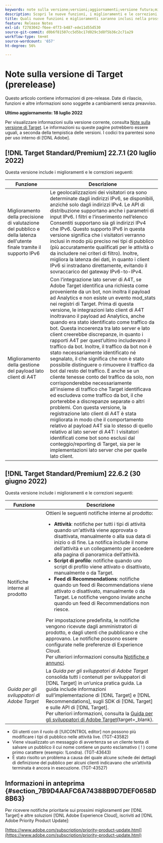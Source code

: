 ```yaml
---
keywords: note sulla versione;versioni;aggiornamenti;versione futura;miglioramenti;nuove funzioni;correzioni;aggiornamenti;prerelease
description: Scopri le nuove funzioni, i miglioramenti e le correzioni, compresi SDK, API e librerie JavaScript, inclusi nella prossima versione di Adobe Target.
title: Quali nuove funzioni e miglioramenti saranno inclusi nella prossima versione?
feature: Release Notes
exl-id: f2783042-f6ee-4f73-b487-ede11d55d530
source-git-commit: d0b6f81507cc5d5bc17d029c3d8f5b36c2c71a29
workflow-type: tm+mt
source-wordcount: '657'
ht-degree: 56%

---
```


# Note sulla versione di Target (prerelease)

Questo articolo contiene informazioni di pre-release. Date di rilascio, funzioni e altre informazioni sono soggette a cambiamenti senza preavviso.

**Ultimo aggiornamento: 18 luglio 2022**

Per visualizzare informazioni sulla versione corrente, consulta [Note sulla versione di Target](release-notes.md). Le informazioni su queste pagine potrebbero essere uguali, a seconda della tempistica delle versioni. I codici tra parentesi sono per uso interno di [!DNL Adobe].

## [!DNL Target Standard/Premium] 22.7.1 (20 luglio 2022)

Questa versione include i miglioramenti e le correzioni seguenti:

| Funzione | Descrizione |
| --- | --- |
| Miglioramento della precisione di valutazione del pubblico e della latenza dell&#39;utente finale tramite il supporto IPv6 | Le geolocalizzazioni dei visitatori ora sono determinate dagli indirizzi IPv6, se disponibili, anziché solo dagli indirizzi IPv4. Le API di distribuzione supportano anche i parametri di input IPv6. I filtri e l’inserimento nell’elenco Consentiti supportano sia gli indirizzi IPv4 che IPv6. Questo supporto IPv6 in questa versione significa che i visitatori verranno inclusi in modo più preciso nei tipi di pubblico (più accuratamente qualificati per le attività o da includere nei criteri di filtro). Inoltre, migliora la latenza dei dati, in quanto i client IPv6 si instradano direttamente, evitando il sovraccarico del gateway IPv6-to-IPv4. |
| Miglioramento della gestione del payload lato client di A4T | Con l’integrazione lato server di A4T, se Adobe Target identifica una richiesta come proveniente da un bot, non inoltra il payload ad Analytics e non esiste un evento mod_stats nei registri di Target. Prima di questa versione, le integrazioni lato client di A4T inoltravano il payload ad Analytics, anche quando era stato identificato come traffico da bot. Questa incoerenza tra lato server e lato client creerebbe discrepanze, in quanto i rapporti A4T per quest’ultimo includevano il traffico da bot. Inoltre, il traffico da bot non è stato necessariamente identificato né segnalato, il che significa che non è stato possibile distinguere o rimuovere il traffico da bot dal resto del traffico. E anche se un cliente tenesse conto del traffico da solo, non corrisponderebbe necessariamente all&#39;insieme di traffico che Target identificava ed escludeva come traffico da bot, il che porterebbe a discrepanze separate o altri problemi. Con questa versione, la registrazione lato client di A4T è stata migliorata in modo che il comportamento relativo al payload A4T sia lo stesso di quello relativo al lato server di A4T: I visitatori identificati come bot sono esclusi dal conteggio/reporting di Target, sia per le implementazioni lato server che per quelle lato client. |

## [!DNL Target Standard/Premium] 22.6.2 (30 giugno 2022)

Questa versione include i miglioramenti e le correzioni seguenti:

| Funzione | Descrizione |
| --- | ---  |
| Notifiche interne al prodotto | Ottieni le seguenti notifiche interne al prodotto:<ul><li>**Attività**: notifiche per tutti i tipi di attività quando un&#39;attività viene approvata o disattivata, manualmente o alla sua data di inizio o di fine. La notifica include il nome dell’attività e un collegamento per accedere alla pagina di panoramica dell’attività.</li><li>**Script di profilo**: notifiche quando uno script di profilo viene attivato o disattivato, manualmente o da Target.</li><li>**Feed di Recommendations**: notifiche quando un feed di Recommendations viene attivato o disattivato, manualmente o da Target. Le notifiche vengono inviate anche quando un feed di Recommendations non riesce.</li></ul> Per impostazione predefinita, le notifiche vengono ricevute dagli amministratori di prodotto, e dagli utenti che pubblicano e che approvano. Le notifiche possono essere configurate nelle preferenze di Experience Cloud.<br>Per ulteriori informazioni consulta [Notifiche e annunci](/help/main/c-intro/understand-the-target-ui.md#notifications-announcements). |
| *Guida per gli sviluppatori di Adobe Target* | La *Guida per gli sviluppatori di Adobe Target* consolida tutti i contenuti per sviluppatori di [!DNL Target] in un’unica pratica guida. La guida include informazioni sull’implementazione di [!DNL Target] e [!DNL Recommendations], sugli SDK di [!DNL Target] e sulle API di [!DNL Target].<br>Per ulteriori informazioni, consulta la [Guida per gli sviluppatori di Adobe Target](https://developer.adobe.com/target/){target=_blank}. |

* Gli utenti con il ruolo di [!UICONTROL editor] non possono più modificare i tipi di pubblico nelle attività live. (TGT-43582)
* Viene visualizzato un messaggio di avvertenza se un cliente tenta di salvare un pubblico il cui nome contiene un punto esclamativo ( ! ) come primo carattere (esempio: !Londra). (TGT-43643)
* È stato risolto un problema a causa del quale alcune schede dei dettagli di definizione del pubblico per alcuni clienti indicavano che un’attività terminata è ancora in esecuzione. (TGT-43527)

## Informazioni in anteprima {#section_7B9D4AAFC6A74388B9D7DEF0658D8B63}

Per ricevere notifiche prioritarie sui prossimi miglioramenti per [!DNL Target] e altre soluzioni [!DNL Adobe Experience Cloud], iscriviti ad [!DNL Adobe Priority Product Update]:

[https://www.adobe.com/subscription/priority-product-update.html](https://www.adobe.com/subscription/priority-product-update.html)
